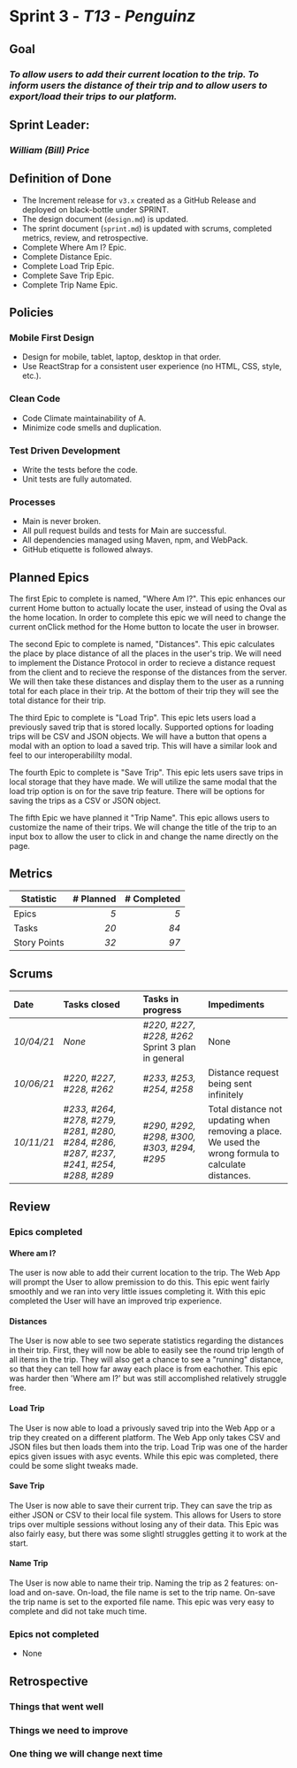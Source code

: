 # Sprint 3 - _T13_ - _Penguinz_

## Goal

### _To allow users to add their current location to the trip. To inform users the distance of their trip and to allow users to export/load their trips to our platform._

## Sprint Leader:

### _William (Bill) Price_

## Definition of Done

- The Increment release for `v3.x` created as a GitHub Release and deployed on black-bottle under SPRINT.
- The design document (`design.md`) is updated.
- The sprint document (`sprint.md`) is updated with scrums, completed metrics, review, and retrospective.
- Complete Where Am I? Epic.
- Complete Distance Epic.
- Complete Load Trip Epic.
- Complete Save Trip Epic.
- Complete Trip Name Epic.

## Policies

### Mobile First Design

- Design for mobile, tablet, laptop, desktop in that order.
- Use ReactStrap for a consistent user experience (no HTML, CSS, style, etc.).

### Clean Code

- Code Climate maintainability of A.
- Minimize code smells and duplication.

### Test Driven Development

- Write the tests before the code.
- Unit tests are fully automated.

### Processes

- Main is never broken.
- All pull request builds and tests for Main are successful.
- All dependencies managed using Maven, npm, and WebPack.
- GitHub etiquette is followed always.

## Planned Epics

The first Epic to complete is named, "Where Am I?". This epic enhances our current Home button to actually locate the user, instead of using the Oval as the home location. In order to complete this epic we will need to change the current onClick method for the Home button to locate the user in browser.

The second Epic to complete is named, "Distances". This epic calculates the place by place distance of all the places in the user's trip. We will need to implement the Distance Protocol in order to recieve a distance request from the client and to recieve the response of the distances from the server. We will then take these distances and display them to the user as a running total for each place in their trip. At the bottom of their trip they will see the total distance for their trip.

The third Epic to complete is "Load Trip". This epic lets users load a previously saved trip that is stored locally. Supported options for loading trips will be CSV and JSON objects. We will have a button that opens a modal with an option to load a saved trip. This will have a similar look and feel to our interoperabililty modal.

The fourth Epic to complete is "Save Trip". This epic lets users save trips in local storage that they have made. We will utilize the same modal that the load trip option is on for the save trip feature. There will be options for saving the trips as a CSV or JSON object.

The fifth Epic we have planned it "Trip Name". This epic allows users to customize the name of their trips. We will change the title of the trip to an input box to allow the user to click in and change the name directly on the page.

## Metrics

| Statistic    | # Planned | # Completed |
| ------------ | --------: | ----------: |
| Epics        |       _5_ |     _5_     |
| Tasks        |      _20_ |     _84_    |
| Story Points |      _32_ |       _97_  |

## Scrums

| Date       | Tasks closed             | Tasks in progress                                      | Impediments                            |
| :--------- | :----------------------- | :----------------------------------------------------- | :------------------------------------- |
| _10/04/21_ | _None_                   | _#220, #227, #228, #262_ <br> Sprint 3 plan in general | None                                   |
| _10/06/21_ | _#220, #227, #228, #262_ | _#233, #253, #254, #258_                               | Distance request being sent infinitely |
| _10/11/21_ | _#233, #264, #278, #279, #281, #280, #284, #286, #287, #237, #241, #254, #288, #289_ | _#290, #292, #298, #300, #303, #294, #295_ | Total distance not updating when removing a place. <br> We used the wrong formula to calculate distances. |

## Review

### Epics completed
#### Where am I?
The user is now able to add their current location to the trip. The Web App will prompt the User to allow premission to do this. This epic went fairly smoothly and we ran into very little issues completing it. With this epic completed the User will have an improved trip experience.

#### Distances
The User is now able to see two seperate statistics regarding the distances in their trip. First, they will now be able to easily see the round trip length of all items in the trip. They will also get a chance to see a "running" distance, so that they can tell how far away each place is from eachother. This epic was harder then 'Where am I?' but was still accomplished relatively struggle free.

#### Load Trip
The User is now able to load a privously saved trip into the Web App or a trip they created on a different platform. The Web App only takes CSV and JSON files but then loads them into the trip. Load Trip was one of the harder epics given issues with asyc events. While this epic was completed, there could be some slight tweaks made.

#### Save Trip
The User is now able to save their current trip. They can save the trip as either JSON or CSV to their local file system. This allows for Users to store trips over multiple sessions without losing any of their data. This Epic was also fairly easy, but there was some slightl struggles getting it to work at the start.

#### Name Trip
The User is now able to name their trip. Naming the trip as 2 features: on-load and on-save. On-load, the file name is set to the trip name. On-save the trip name is set to the exported file name. This epic was very easy to complete and did not take much time.

### Epics not completed
- None

## Retrospective

### Things that went well

### Things we need to improve

### One thing we will change next time
